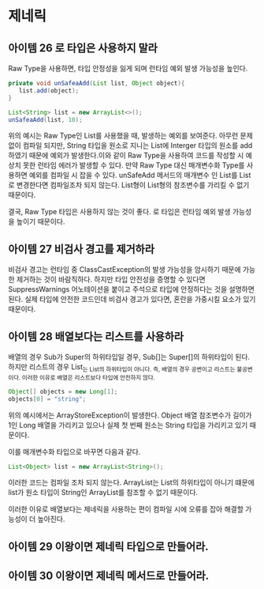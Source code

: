 # 제네릭
## 아이템 26 로 타입은 사용하지 말라

Raw Type을 사용하면, 타입 안정성을 잃게 되며 런타임 예외 발생 가능성을 높인다. 

```java
private void unSafeaAdd(List list, Object object){
   list.add(object);
}

List<String> list = new ArrayList<>();
unSafeaAdd(list, 10);     
```

위의 예시는 Raw Type인 List를 사용했을 때, 발생하는 예외를 보여준다. 아무런 문제 없이 컴파일 되지만, String 타입을 원소로 지니는 List에 Interger 타입의 원소를 add하였기 때문에 예외가 발생한다.이와 같이 Raw Type을 사용하여 코드를 작성할 시 예상치 못한 런타임 에러가 발생할 수 있다. 만약 Raw Type 대신 매개변수화 Type를 사용하면 예외를 컴파일 시 잡을 수 있다. unSafeAdd 메서드의 매개변수 인 List를 List<Object>로 변경한다면 컴파일조차 되지 않는다. List<Object>형이 List<String>형의 참조변수를 가리킬 수 없기 때문이다. 

결국, Raw Type 타입은 사용하지 않는 것이 좋다. 로 타입은 런타임 예외 발생 가능성을 높이기 때문이다.

## 아이템 27 비검사 경고를 제거하라

비검사 경고는 런타임 중 ClassCastException의 발생 가능성을 암시하기 때문에 가능한 제거하는 것이 바람직하다. 하지만 타입 안전성을 증명할 수 있다면 SuppressWarnings 어노테이션을 붙이고 주석으로 타입에 안정하다는 것을 설명하면 된다. 실제 타입에 안전한 코드인데 비검사 경고가 있다면, 혼란을 가중시킬 요소가 있기 때문이다. 

## 아이템 28 배열보다는 리스트를 사용하라

배열의 경우 Sub가 Super의 하위타입일 경우, Sub[]는 Super[]의 하위타입이 된다. 하지만 리스트의 경우 List<Sub>는 List<Super>의 하위타입이 아니다. 즉, 배열의 경우 공변이고 리스트는 불공변이다. 이러한 이유로 배열은 리스트보다 타입에 안전하지 않다. 

```java
Object[] objects = new Long[1];
objects[0] = "string";
```

위의 예시에서는 ArrayStoreException이 발생한다. Object 배열 참조변수가 길이가 1인 Long 배열을 가리키고 있으나 실제 첫 번째 원소는 String 타입을 가리키고 있기 때문이다. 

이를 매개변수화 타입으로 바꾸면 다음과 같다.

```java
List<Object> list = new ArrayList<String>();
```

이러한 코드는 컴파일 조차 되지 않는다. ArrayList<String>는 List<Object>의 하위타입이 아니기 떄문에 list가 원소 타입이 String인 ArrayList를 참조할 수 없기 때문이다.

이러한 이유로 배열보다는 제네릭을 사용하는 편이 컴파일 시에 오류를 잡아 해결할 가능성이 더 높아진다.

## 아이템 29 이왕이면 제네릭 타입으로 만들어라.

## 아이템 30 이왕이면 제네릭 메서드로 만들어라.
